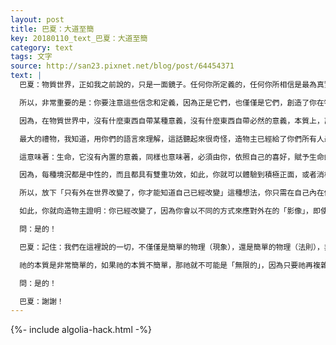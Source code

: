 ```yaml
---
layout: post
title: 巴夏：大道至簡
key: 20180110_text_巴夏：大道至簡
category: text
tags: 文字
source: http://san23.pixnet.net/blog/post/64454371
text: |
  巴夏：物質世界，正如我之前說的，只是一面鏡子。任何你所定義的，任何你所相信是最為真實的，就是你得到的（Whatever you believe is most true Is what you get）

  所以，非常重要的是：你要注意這些信念和定義，因為正是它們，也僅僅是它們，創造了你在物質世界中的體驗

  因為，在物質世界中，沒有什麼東西自帶某種意義，沒有什麼東西自帶必然的意義，本質上，萬事萬物都沒有內置的意義

  最大的禮物，我知道，用你們的語言來理解，這話聽起來很奇怪，造物主已經給了你們所有人最棒的禮物！就是：生命，根本就沒意義！

  這意味著：生命，它沒有內置的意義，同樣也意味著，必須由你，依照自己的喜好，賦予生命的意義，而你所賦予的意義，不論境況如何，將完全決定你是如何體驗生命的

  因為，每種境況都是中性的，而且都具有雙重功效，如此，你就可以體驗到積極正面，或者消極負面的結果，所以，真正重要的不是外在境況的樣子，而是你對境況的應對方式，才具有影響力，換句話說，也就改變你體驗的結果

  所以，放下「只有外在世界改變了，你才能知道自己已經改變」這種想法，你只需在自己內在做出改變，知道自己已經改變，表現得像是自己已經改變

  如此，你就向造物主證明：你已經改變了，因為你會以不同的方式來應對外在的「影像」，即使這些影像保持不變，這就是祂的運作方式，你們都能理解嗎？

  問：是的！

  巴夏：記住：我們在這裡說的一切，不僅僅是簡單的物理（現象），還是簡單的物理（法則），非常的簡單，我們知道，造物主是無限的「復合豐富」，但祂並不是「複雜難懂」

  祂的本質是非常簡單的，如果祂的本質不簡單，那祂就不可能是「無限的」，因為只要祂再複雜一丁點，祂就會被自身重量給壓垮坍塌，要能夠做到真正的無限，並能夠容納所有的可能性，那麼，造物主的核心、本質就必須「簡單」，你們都能明白嗎？

  問：是的！

  巴夏：謝謝！
---
```


{%- include algolia-hack.html -%}
